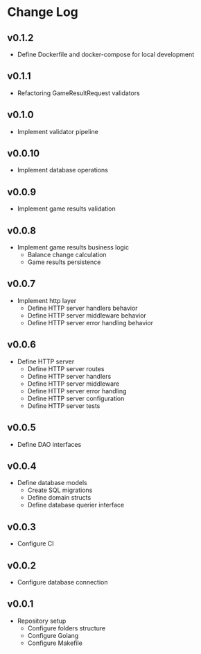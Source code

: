 # Change Log


## v0.1.2

- Define Dockerfile and docker-compose for local development

## v0.1.1

- Refactoring GameResultRequest validators

## v0.1.0

- Implement validator pipeline

## v0.0.10

- Implement database operations

## v0.0.9

- Implement game results validation
  

## v0.0.8

- Implement game results business logic
  - Balance change calculation
  - Game results persistence

## v0.0.7

- Implement http layer
  - Define HTTP server handlers behavior
  - Define HTTP server middleware behavior
  - Define HTTP server error handling behavior

## v0.0.6

- Define HTTP server
  - Define HTTP server routes
  - Define HTTP server handlers
  - Define HTTP server middleware
  - Define HTTP server error handling
  - Define HTTP server configuration
  - Define HTTP server tests

## v0.0.5

- Define DAO interfaces

## v0.0.4

- Define database models
  - Create SQL migrations
  - Define domain structs
  - Define database querier interface

## v0.0.3

- Configure CI

## v0.0.2

- Configure database connection
  
## v0.0.1

- Repository setup
  - Configure folders structure
  - Configure Golang
  - Configure Makefile
